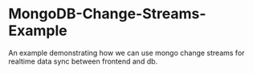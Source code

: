 # MongoDB-Change-Streams-Example
An example demonstrating how we can use mongo change streams for realtime data sync between frontend and db.
